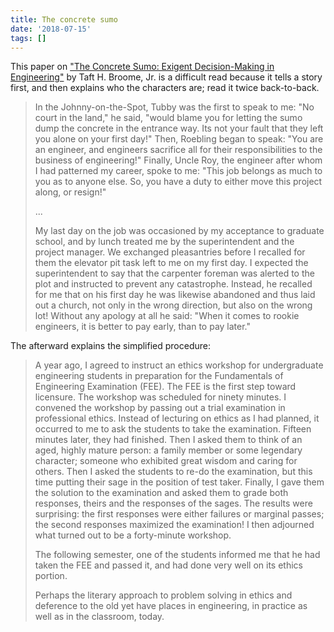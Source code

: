 ```yaml
---
title: The concrete sumo
date: '2018-07-15'
tags: []
---
```


This paper on ["The Concrete Sumo: Exigent Decision-Making in Engineering"](http://web.archive.org/web/20180308083300/http://www.onlineethics.org:80/Education/instructessays/sumo.aspx)
 by Taft H. Broome, Jr. is a difficult read because it tells a story first, and then explains who the characters are; read it twice back-to-back.

> In the Johnny-on-the-Spot, Tubby was the first to speak to me: "No court in the land," he said, "would blame you for letting the sumo dump the concrete in the entrance way. Its not your fault that they left you alone on your first day!" Then, Roebling began to speak: "You are an engineer, and engineers sacrifice all for their responsibilities to the business of engineering!" Finally, Uncle Roy, the engineer after whom I had patterned my career, spoke to me: "This job belongs as much to you as to anyone else. So, you have a duty to either move this project along, or resign!"
>  
>...
>  
> My last day on the job was occasioned by my acceptance to graduate school, and by lunch treated me by the superintendent and the project manager. We exchanged pleasantries before I recalled for them the elevator pit task left to me on my first day. I expected the superintendent to say that the carpenter foreman was alerted to the plot and instructed to prevent any catastrophe. Instead, he recalled for me that on his first day he was likewise abandoned and thus laid out a church, not only in the wrong direction, but also on the wrong lot! Without any apology at all he said: "When it comes to rookie engineers, it is better to pay early, than to pay later."

The afterward explains the simplified procedure:

> A year ago, I agreed to instruct an ethics workshop for undergraduate engineering students in preparation for the Fundamentals of Engineering Examination (FEE). The FEE is the first step toward licensure. The workshop was scheduled for ninety minutes. I convened the workshop by passing out a trial examination in professional ethics. Instead of lecturing on ethics as I had planned, it occurred to me to ask the students to take the examination. Fifteen minutes later, they had finished. Then I asked them to think of an aged, highly mature person: a family member or some legendary character; someone who exhibited great wisdom and caring for others. Then I asked the students to re-do the examination, but this time putting their sage in the position of test taker. Finally, I gave them the solution to the examination and asked them to grade both responses, theirs and the responses of the sages. The results were surprising: the first responses were either failures or marginal passes; the second responses maximized the examination! I then adjourned what turned out to be a forty-minute workshop.
> 
> The following semester, one of the students informed me that he had taken the FEE and passed it, and had done very well on its ethics portion.
> 
> Perhaps the literary approach to problem solving in ethics and deference to the old yet have places in engineering, in practice as well as in the classroom, today.
